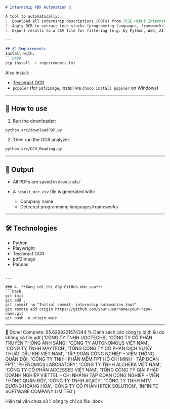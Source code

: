 ````markdown
# Internship PDF Automation 🔧

A tool to automatically:
1. Download all internship descriptions (PDFs) from [CSE HCMUT Internship Portal](https://internship.cse.hcmut.edu.vn).
2. Apply OCR to extract tech stacks (programming languages, frameworks).
3. Export results to a CSV file for filtering (e.g. by Python, Web, AI...).

---

## 📦 Requirements
Install with:
```bash
pip install -r requirements.txt
````

Also install:

* [Tesseract OCR](https://github.com/tesseract-ocr/tesseract)
* `poppler` (for `pdf2image`, install via `choco install poppler` on Windows)

---

## 🚀 How to use

1. Run the downloader:

```bash
python src/downloadPDF.py
```

2. Then run the OCR analyzer:

```bash
python src/OCR_Reading.py
```

---

## 📂 Output

* All PDFs are saved in `downloads/`
* A `result_ocr.csv` file is generated with:

  * Company name
  * Detected programming languages/frameworks

---

## 🛠 Technologies

* Python
* Playwright
* Tesseract OCR
* pdf2image
* Pandas

````

---

### 4. **Xong rồi thì đẩy GitHub như sau**:
```bash
git init
git add .
git commit -m "Initial commit: internship automation tool"
git remote add origin https://github.com/your-username/your-repo-name.git
git push -u origin main
````

---

🎉 Done! Complete: 95.6268221574344 %
Danh sách các công ty bị thiếu do không có file pdf
['CÔNG TY TNHH UGOTECHS', 'CÔNG TY CỔ PHẦN TRUYỀN THÔNG ÁNH SÁNG', 'CÔNG TY AUTONOMOUS VIỆT NAM', 'CÔNG TY TNHH MAYTECH', 'TỔNG CÔNG TY CỔ PHẦN DỊCH VỤ KỸ THUẬT DẦU KHÍ VIỆT NAM', 'TẬP ĐOÀN CÔNG NGHIỆP – VIỄN THÔNG QUÂN ĐỘI', 'CÔNG TY TNHH PHẦN MỀM FPT HỒ CHÍ MINH - TẬP ĐOÀN FPT', 'PHENOMICS LABORATORY', 'CÔNG TY TNHH ALCHERA VIỆT NAM', 'CÔNG TY CỔ PHẦN ACCESSED VIỆT NAM', 'TỔNG CÔNG TY GIẢI PHÁP DOANH NGHIỆP VIETTEL – CHI NHÁNH TẬP ĐOÀN CÔNG NGHIỆP – VIỄN THÔNG QUÂN ĐỘI', 'CÔNG TY TNHH ACACY', 'CÔNG TY TNHH MTV DƯƠNG HOÀNG HOA', 'CÔNG TY CỔ PHẦN HITEK SOLUTION', 'INFINITE SOFTWARE COMPANY LIMITED']

Hiện tại vẫn chưa xử lí công ty chỉ có file .docx
